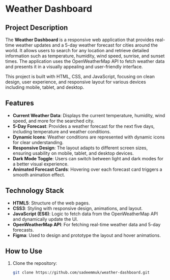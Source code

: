 # Weather Dashboard

## Project Description

The **Weather Dashboard** is a responsive web application that provides real-time weather updates and a 5-day weather forecast for cities around the world. It allows users to search for any location and retrieve detailed information such as temperature, humidity, wind speed, sunrise, and sunset times. The application uses the OpenWeatherMap API to fetch weather data and presents it in a visually appealing and user-friendly interface.

This project is built with HTML, CSS, and JavaScript, focusing on clean design, user experience, and responsive layout for various devices including mobile, tablet, and desktop.

## Features

- **Current Weather Data**: Displays the current temperature, humidity, wind speed, and more for the searched city.
- **5-Day Forecast**: Provides a weather forecast for the next five days, including temperature and weather conditions.
- **Dynamic Icons**: Weather conditions are represented with dynamic icons for clear understanding.
- **Responsive Design**: The layout adapts to different screen sizes, ensuring usability on mobile, tablet, and desktop devices.
- **Dark Mode Toggle**: Users can switch between light and dark modes for a better visual experience.
- **Animated Forecast Cards**: Hovering over each forecast card triggers a smooth animation effect.
  
## Technology Stack

- **HTML5**: Structure of the web pages.
- **CSS3**: Styling with responsive design, animations, and layout.
- **JavaScript (ES6)**: Logic to fetch data from the OpenWeatherMap API and dynamically update the UI.
- **OpenWeatherMap API**: For fetching real-time weather data and 5-day forecasts.
- **Figma**: Used to design and prototype the layout and hover animations.

## How to Use

1. Clone the repository:
   ```bash
   git clone https://github.com/sadeemmuk/weather-dashboard.git
